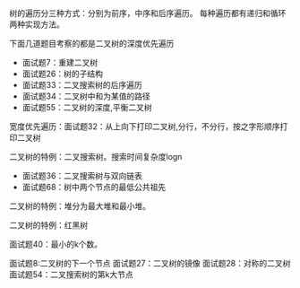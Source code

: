 树的遍历分三种方式：分别为前序，中序和后序遍历。
每种遍历都有递归和循环两种实现方法。

下面几道题目考察的都是二叉树的深度优先遍历
- 面试题7：重建二叉树
- 面试题26：树的子结构
- 面试题33：二叉搜索树的后序遍历
- 面试题34：二叉树中和为某值的路径
- 面试题55：二叉树的深度,平衡二叉树

宽度优先遍历：面试题32：从上向下打印二叉树,分行，不分行，按之字形顺序打印二叉树

二叉树的特例：二叉搜索树。搜索时间复杂度logn
- 面试题36：二叉搜索树与双向链表
- 面试题68：树中两个节点的最低公共祖先

二叉树的特例：堆分为最大堆和最小堆。 


二叉树的特例：红黑树

面试题40：最小的k个数。

面试题8:二叉树的下一个节点
面试题27：二叉树的镜像
面试题28：对称的二叉树
面试题54：二叉搜索树的第k大节点


